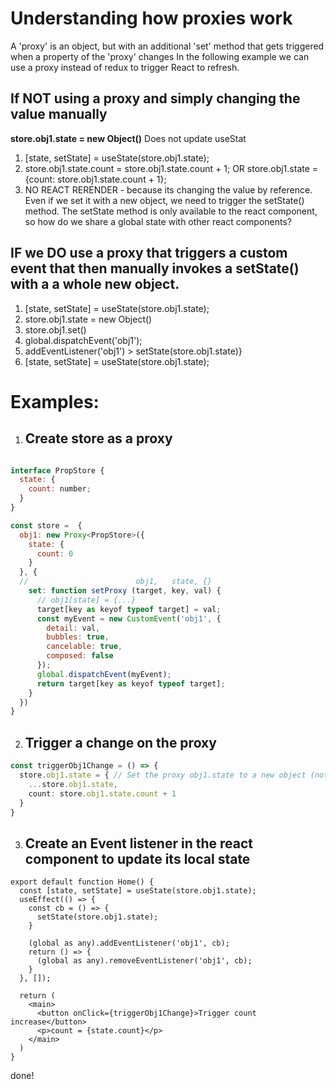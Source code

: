 # Understanding how proxies work
A 'proxy' is an object, but with an additional 'set' method that gets triggered when a property of the 'proxy' changes
In the following example we can use a proxy instead of redux to trigger React to refresh.


## If NOT using a proxy and simply changing the value manually
**store.obj1.state = new Object()**
Does not update useStat
1. [state, setState] = useState(store.obj1.state);
2. store.obj1.state.count = store.obj1.state.count + 1;
OR 
store.obj1.state = {count: store.obj1.state.count + 1};
3. NO REACT RERENDER  - because its changing the value by reference. 
Even if we set it with a new object, we need to trigger the setState() method.
The setState method is only available to the react component, so how do we share a global state with other react components?

## IF we DO use a proxy that triggers a custom event that then manually invokes a setState() with a a whole new object.
1. [state, setState] = useState(store.obj1.state);
2. store.obj1.state = new Object()
3. store.obj1.set()
4. global.dispatchEvent('obj1');
5. addEventListener('obj1') > setState(store.obj1.state)}
6. [state, setState] = useState(store.obj1.state);


# Examples:

1. ## Create store as a proxy
```js

interface PropStore {
  state: {
    count: number;
  }
}

const store =  {
  obj1: new Proxy<PropStore>({
    state: {
      count: 0
    }
  }, {
  //                        obj1,   state, {}
    set: function setProxy (target, key, val) {
      // obj1[state] = {...}
      target[key as keyof typeof target] = val;
      const myEvent = new CustomEvent('obj1', {
        detail: val,
        bubbles: true,
        cancelable: true,
        composed: false
      });
      global.dispatchEvent(myEvent);
      return target[key as keyof typeof target];
    }
  })
}
```

2. ## Trigger a change on the proxy
```ts
const triggerObj1Change = () => {
  store.obj1.state = { // Set the proxy obj1.state to a new object (not a literal )
    ...store.obj1.state,
    count: store.obj1.state.count + 1
  }
}
```

3. ## Create an Event listener in the react component to update its local state
```tsx
export default function Home() {
  const [state, setState] = useState(store.obj1.state);
  useEffect(() => {
    const cb = () => {
      setState(store.obj1.state); 
    }

    (global as any).addEventListener('obj1', cb);
    return () => {
      (global as any).removeEventListener('obj1', cb);
    }
  }, []);

  return (
    <main>
      <button onClick={triggerObj1Change}>Trigger count increase</button>
      <p>count = {state.count}</p>
    </main>
  )
}
```

done!